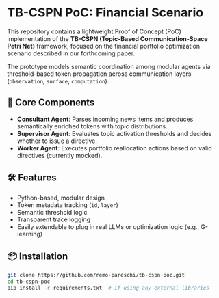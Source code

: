 
# TB-CSPN PoC: Financial Scenario

This repository contains a lightweight Proof of Concept (PoC) implementation of the **TB-CSPN (Topic-Based Communication-Space Petri Net)** framework, focused on the financial portfolio optimization scenario described in our forthcoming paper.

The prototype models semantic coordination among modular agents via threshold-based token propagation across communication layers (`observation`, `surface`, `computation`).

## 🧠 Core Components

- **Consultant Agent**: Parses incoming news items and produces semantically enriched tokens with topic distributions.
- **Supervisor Agent**: Evaluates topic activation thresholds and decides whether to issue a directive.
- **Worker Agent**: Executes portfolio reallocation actions based on valid directives (currently mocked).

## 🛠️ Features

- Python-based, modular design
- Token metadata tracking (`id`, `layer`)
- Semantic threshold logic
- Transparent trace logging
- Easily extendable to plug in real LLMs or optimization logic (e.g., G-learning)

## 📦 Installation

```bash
git clone https://github.com/remo-pareschi/tb-cspn-poc.git
cd tb-cspn-poc
pip install -r requirements.txt  # if using any external libraries
